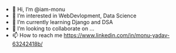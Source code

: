 - 👋 Hi, I’m @iam-monu
- 👀 I’m interested in WebDevlopment, Data Science
- 🌱 I’m currently learning Django and DSA
- 💞️ I’m looking to collaborate on ...
- 📫 How to reach me https://www.linkedin.com/in/monu-yadav-63242418b/

<!---
iam-monu/iam-monu is a ✨ special ✨ repository because its `README.md` (this file) appears on your GitHub profile.
You can click the Preview link to take a look at your changes.
--->

